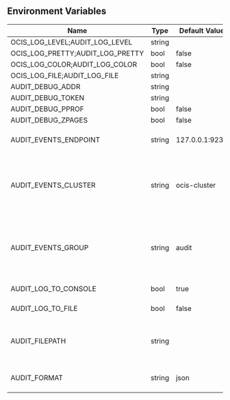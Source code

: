 ## Environment Variables

| Name | Type | Default Value | Description |
|------|------|---------------|-------------|
| OCIS_LOG_LEVEL;AUDIT_LOG_LEVEL | string |  | |
| OCIS_LOG_PRETTY;AUDIT_LOG_PRETTY | bool | false | |
| OCIS_LOG_COLOR;AUDIT_LOG_COLOR | bool | false | |
| OCIS_LOG_FILE;AUDIT_LOG_FILE | string |  | |
| AUDIT_DEBUG_ADDR | string |  | |
| AUDIT_DEBUG_TOKEN | string |  | |
| AUDIT_DEBUG_PPROF | bool | false | |
| AUDIT_DEBUG_ZPAGES | bool | false | |
| AUDIT_EVENTS_ENDPOINT | string | 127.0.0.1:9233 | the address of the streaming service|
| AUDIT_EVENTS_CLUSTER | string | ocis-cluster | the clusterID of the streaming service. Mandatory when using nats|
| AUDIT_EVENTS_GROUP | string | audit | the customergroup of the service. One group will only get one vopy of an event|
| AUDIT_LOG_TO_CONSOLE | bool | true | logs to Stdout if true|
| AUDIT_LOG_TO_FILE | bool | false | logs to file if true|
| AUDIT_FILEPATH | string |  | filepath to the logfile. Mandatory if LogToFile is true|
| AUDIT_FORMAT | string | json | log format. using json is advised|